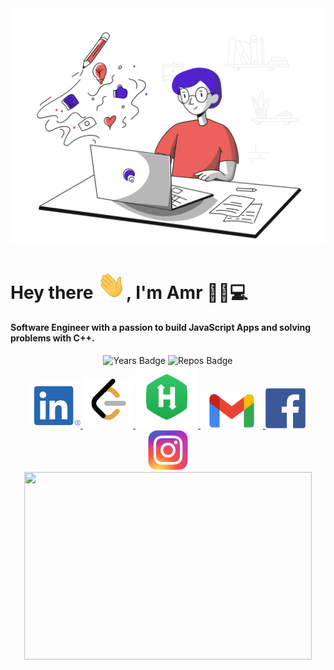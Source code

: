 <div>
    <img src="coding.svg">
</div>

# Hey there <img src="wave.gif" width="46px">, I'm Amr 👦🏻💻

#### Software Engineer with a passion to build JavaScript Apps and solving problems with C++.



<div align="center">
    <img src="https://badges.pufler.dev/years/lwx-amr" alt="Years Badge">
    <img src="https://badges.pufler.dev/repos/lwx-amr" alt="Repos Badge"> 
</div>


<div  align=center>
    <a href="https://www.linkedin.com/in/amrhussien98">
    	<img src="imgs/in.png" alt="linkedin badge" width="80px">
    </a>
    <a href="https://leetcode.com/lwxamr">
    	<img src="imgs/leetcode.png" width="80px" alt="leetcode logo">
    </a>
    <a href="https://www.hackerrank.com/lwx_amr">
    	<img src="imgs/hacker-rank.png" alt="hacker rank logo" width="100px">
    </a>
    <a href="mailto:amrister20@gmail.com">
    	<img src="imgs/gmail.png" width="100px" alt="gmail mail">
    </a>
    <a href="https://www.facebook.com/lwxamr">
    	<img src="imgs/fb.png" alt="facebook logo" width="64px">
    </a>
    <a href="https://www.instagram.com/amrhussien3">
    	<img src="imgs/insta.png" width="64px" alt="instagram logo">
    </a>
</div>

<div align="center">   
    <img width="460" height="300" src="https://github-readme-stats.vercel.app/api/top-langs/?username=lwx-amr&layout=compact&theme=dracula"> 
</div>
